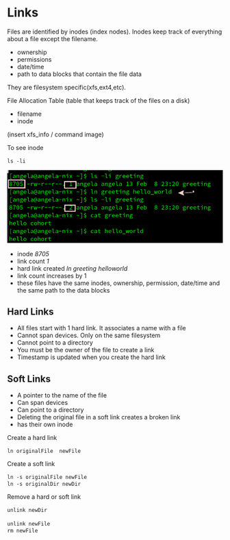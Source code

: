 # Links

Files are identified by inodes (index nodes). Inodes keep track of everything about a file except the filename. 
- ownership
- permissions
- date/time
- path to data blocks that contain the file data

They are filesystem specific(xfs,ext4,etc).

File Allocation Table (table that keeps track of the files on a disk)
- filename
- inode

(insert xfs_info / command image)

To see inode
```
ls -li
```
![Hard Link](/images/inode.png)
- inode _8705_
- link count _1_
- hard link created _ln greeting helloworld_
- link count increases by 1
- these files have the same inodes, ownership, permission, date/time and the same path to the data blocks


## Hard Links
- All files start with 1 hard link. It associates a name with a file
- Cannot span devices. Only on the same filesystem
- Cannot point to a directory
- You must be the owner of the file to create a link
- Timestamp is updated when you create the hard link


## Soft Links
- A pointer to the name of the file
- Can span devices
- Can point to a directory
- Deleting the original file in a soft link creates a broken link
- has their own inode

Create a hard link
```
ln originalFile  newFile
```

Create a soft link
```
ln -s originalFile newFile
ln -s originalDir newDir
```

Remove a hard or soft link
```
unlink newDir

unlink newFile
rm newFile

```
